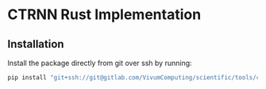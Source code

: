 # CTRNN Rust Implementation

## Installation

Install the package directly from git over ssh by running:

```sh
pip install "git+ssh://git@gitlab.com/VivumComputing/scientific/tools/ctrnn-rs.git"
```
